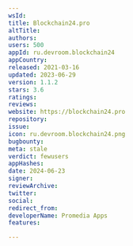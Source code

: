 ```yaml
---
wsId: 
title: Blockchain24.pro
altTitle: 
authors: 
users: 500
appId: ru.devroom.blockchain24
appCountry: 
released: 2021-03-16
updated: 2023-06-29
version: 1.1.2
stars: 3.6
ratings: 
reviews: 
website: https://blockchain24.pro
repository: 
issue: 
icon: ru.devroom.blockchain24.png
bugbounty: 
meta: stale
verdict: fewusers
appHashes: 
date: 2024-06-23
signer: 
reviewArchive: 
twitter: 
social: 
redirect_from: 
developerName: Promedia Apps
features: 

---
```


